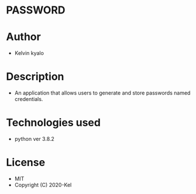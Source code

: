 # PASSWORD

# Author

* Kelvin kyalo

# Description

* An application that allows users to generate and store passwords named credentials.

# Technologies used 

* python ver 3.8.2

# License

* MIT
* Copyright (C) 2020-Kel